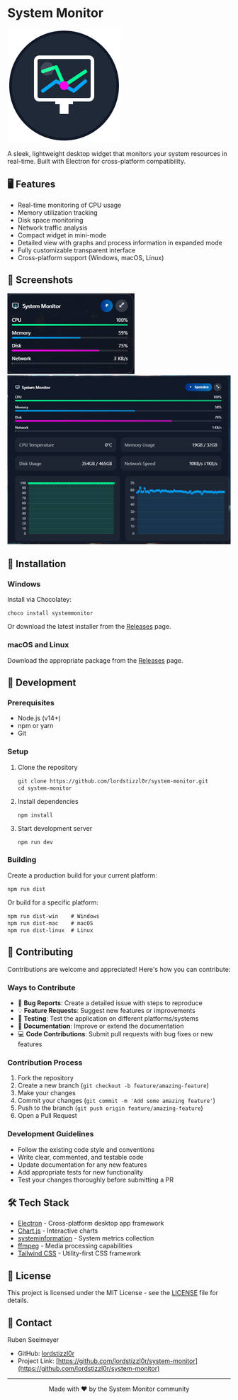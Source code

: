 # System Monitor

![System Monitor](icons/png/256x256.png)

A sleek, lightweight desktop widget that monitors your system resources in real-time. Built with Electron for cross-platform compatibility.

## 🖥️ Features

- Real-time monitoring of CPU usage
- Memory utilization tracking
- Disk space monitoring
- Network traffic analysis
- Compact widget in mini-mode
- Detailed view with graphs and process information in expanded mode
- Fully customizable transparent interface
- Cross-platform support (Windows, macOS, Linux)

## 📸 Screenshots

![Mini Widget](docs/screenshots/mini-variant.png)
![Expanded View](docs/screenshots/extended-variant.png)

## 🚀 Installation

### Windows

Install via Chocolatey:

```
choco install systemmonitor
```

Or download the latest installer from the [Releases](https://github.com/lordstizzl0r/system-monitor/releases) page.

### macOS and Linux

Download the appropriate package from the [Releases](https://github.com/lordstizzl0r/system-monitor/releases) page.

## 🔧 Development

### Prerequisites

- Node.js (v14+)
- npm or yarn
- Git

### Setup

1. Clone the repository

   ```
   git clone https://github.com/lordstizzl0r/system-monitor.git
   cd system-monitor
   ```

2. Install dependencies

   ```
   npm install
   ```

3. Start development server
   ```
   npm run dev
   ```

### Building

Create a production build for your current platform:

```
npm run dist
```

Or build for a specific platform:

```
npm run dist-win    # Windows
npm run dist-mac    # macOS
npm run dist-linux  # Linux
```

## 🤝 Contributing

Contributions are welcome and appreciated! Here's how you can contribute:

### Ways to Contribute

- 🐛 **Bug Reports**: Create a detailed issue with steps to reproduce
- 💡 **Feature Requests**: Suggest new features or improvements
- 🧪 **Testing**: Test the application on different platforms/systems
- 📝 **Documentation**: Improve or extend the documentation
- 💻 **Code Contributions**: Submit pull requests with bug fixes or new features

### Contribution Process

1. Fork the repository
2. Create a new branch (`git checkout -b feature/amazing-feature`)
3. Make your changes
4. Commit your changes (`git commit -m 'Add some amazing feature'`)
5. Push to the branch (`git push origin feature/amazing-feature`)
6. Open a Pull Request

### Development Guidelines

- Follow the existing code style and conventions
- Write clear, commented, and testable code
- Update documentation for any new features
- Add appropriate tests for new functionality
- Test your changes thoroughly before submitting a PR

## 🛠️ Tech Stack

- [Electron](https://www.electronjs.org/) - Cross-platform desktop app framework
- [Chart.js](https://www.chartjs.org/) - Interactive charts
- [systeminformation](https://www.npmjs.com/package/systeminformation) - System metrics collection
- [ffmpeg](https://ffmpeg.org/) - Media processing capabilities
- [Tailwind CSS](https://tailwindcss.com/) - Utility-first CSS framework

## 📄 License

This project is licensed under the MIT License - see the [LICENSE](LICENSE) file for details.

## 👤 Contact

Ruben Seelmeyer

- GitHub: [lordstizzl0r](https://github.com/lordstizzl0r)
- Project Link: [https://github.com/lordstizzl0r/system-monitor](https://github.com/lordstizzl0r/system-monitor)

---

<p align="center">
  Made with ❤️ by the System Monitor community
</p>
